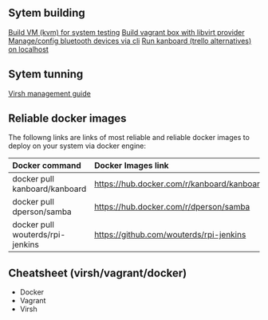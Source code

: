 ## Sytem building
[Build VM (kvm) for system testing](documentation/kvm-related/kvm-building-vm.md)
[Build vagrant box with libvirt provider](documentation/kvm-related/vagrant-libvirt-building.md)
[Manage/config bluetooth devices via cli](documentation/bluetooth/file-transfer.md)
[Run kanboard (trello alternatives) on localhost](documentation/docker/manage-kanboard-with-docker-service.md)

## Sytem tunning
[Virsh management guide ](documentation/kvm-related/manage-kvm.md)

## Reliable docker images
The followng links are links of most reliable and reliable docker images to deploy on your system via docker engine:

| **Docker command**						 	 | **Docker Images link** 												 |
| :----------------------------		 | :----------------------------------------- |
| docker pull kanboard/kanboard		 | https://hub.docker.com/r/kanboard/kanboard | 
| docker pull dperson/samba				 | https://hub.docker.com/r/dperson/samba     |
| docker pull wouterds/rpi-jenkins | https://github.com/wouterds/rpi-jenkins    | 

## Cheatsheet (virsh/vagrant/docker)

* Docker
* Vagrant
* Virsh 



